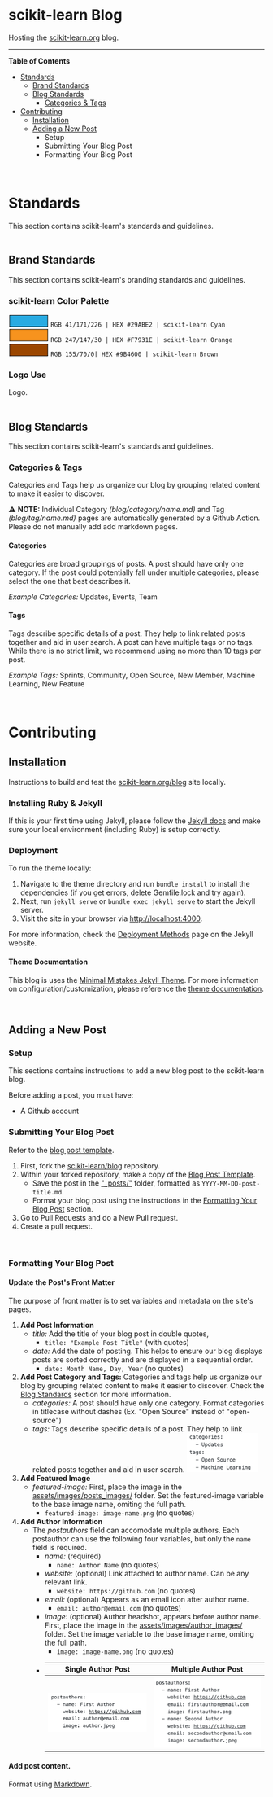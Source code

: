 # scikit-learn Blog
Hosting the [scikit-learn.org](https://scikit-learn.org/stable/) blog.     
***

**Table of Contents**
- [Standards](https://github.com/scikit-learn/blog#standards)     
  - [Brand Standards](https://github.com/scikit-learn/blog#brand-standards)     
  - [Blog Standards](https://github.com/scikit-learn/blog#blog-standards)
    - [Categories & Tags](https://github.com/scikit-learn/blog#categories-&-tags)    
- [Contributing](https://github.com/scikit-learn/blog#contributing)     
  - [Installation](https://github.com/scikit-learn/blog#installation)
  - [Adding a New Post](https://github.com/scikit-learn/blog#adding-a-new-post) 
    - Setup
    - Submitting Your Blog Post
    - Formatting Your Blog Post 

&nbsp;
# Standards
This section contains scikit-learn's standards and guidelines.  <br><br>

## Brand Standards
This section contains scikit-learn's branding standards and guidelines.

### scikit-learn Color Palette
![#29ABE2 Cyan](/assets/images/brand_images/colorswatch_29ABE2_cyan.png) `RGB 41/171/226 | HEX #29ABE2 | scikit-learn Cyan`      
![#F7931E Orange](/assets/images/brand_images/colorswatch_F7931E_orange.png)  `RGB 247/147/30 | HEX #F7931E | scikit-learn Orange`     
![#9B4600 Brown](/assets/images/brand_images/colorswatch_9B4600_brown.png) `RGB 155/70/0| HEX #9B4600 | scikit-learn Brown`     

### Logo Use     
Logo. <br><br>



## Blog Standards
This section contains scikit-learn's standards and guidelines.

### Categories & Tags
Categories and Tags help us organize our blog by grouping related content to make it easier to discover.     

:warning: **NOTE:** Individual Category *(blog/category/name.md)* and Tag *(blog/tag/name.md)* pages are automatically generated by a Github Action. Please do not manually add add markdown pages.

#### Categories
Categories are broad groupings of posts. A post should have only one category. If the post could potentially fall under multiple categories, please select the one that best describes it.

*Example Categories:* Updates, Events, Team

#### Tags
Tags describe specific details of a post. They help to link related posts together and aid in user search. A post can have multiple tags or no tags. While there is no strict limit, we recommend using no more than 10 tags per post.

*Example Tags:* Sprints, Community, Open Source, New Member, Machine Learning, New Feature



&nbsp;
# Contributing
## Installation
Instructions to build and test the [scikit-learn.org/blog](https://scikit-learn.org/blog) site locally.


### Installing Ruby & Jekyll
If this is your first time using Jekyll, please follow the [Jekyll docs](https://jekyllrb.com/docs/installation/) and make sure your local environment (including Ruby) is setup correctly.


### Deployment
To run the theme locally:
1. Navigate to the theme directory and run `bundle install` to install the dependencies (if you get errors, delete Gemfile.lock and try again). 
2. Next, run `jekyll serve` or `bundle exec jekyll serve` to start the Jekyll server.
3. Visit the site in your browser via [http://localhost:4000](http://localhost:4000).

For more information, check the [Deployment Methods](https://jekyllrb.com/docs/deployment-methods/) page on the Jekyll website.

#### Theme Documentation
This blog is uses the [Minimal Mistakes Jekyll Theme](https://github.com/mmistakes/minimal-mistakes). For more information on configuration/customization, please reference the [theme documentation](https://mmistakes.github.io/minimal-mistakes/docs/quick-start-guide/).

&nbsp;
## Adding a New Post

### Setup
This sections contains instructions to add a new blog post to the scikit-learn blog.

Before adding a post, you must have:
- A Github account

### Submitting Your Blog Post
Refer to the [blog post template](https://github.com/scikit-learn/blog/blob/main/_posts/templates/2022-01-01-template-post.markdown).

1. First, fork the [scikit-learn/blog](https://github.com/scikit-learn/blog) repository.
2. Within your forked repository, make a copy of the [Blog Post Template](https://github.com/scikit-learn/blog/blob/main/_posts/templates/2022-01-01-template-post.markdown). 
    - Save the post in the ["_posts/"](https://github.com/scikit-learn/blog/blob/main/_posts/) folder, formatted as `YYYY-MM-DD-post-title.md`. 
    - Format your blog post using the instructions in the [Formatting Your Blog Post](https://github.com/scikit-learn/blog/blob/main/README.md#formatting-your-blog-post) section.
4. Go to Pull Requests and do a New Pull request.
5. Create a pull request.
<br>

### Formatting Your Blog Post
#### Update the Post's Front Matter
The purpose of front matter is to set variables and metadata on the site's pages.

1. **Add Post Information**
    - *title:* Add the title of your blog post in double quotes, 
        - `title: "Example Post Title"` (with quotes)
    - *date:* Add the date of posting. This helps to ensure our blog displays posts are sorted correctly and are displayed in a sequential order.
        - `date: Month Name, Day, Year` (no quotes) 
2. **Add Post Category and Tags:** Categories and tags help us organize our blog by grouping related content to make it easier to discover. Check the [Blog Standards](https://github.com/scikit-learn/blog#blog-standards) section for more information.
    - *categories:* A post should have only one category. Format categories in titlecase without dashes (Ex. "Open Source" instead of "open-source")
    - *tags:* Tags describe specific details of a post. They help to link related posts together and aid in user search.
      ![categories_tags](/assets/images/brand_images/category_tag.png)
3. **Add Featured Image**
    - *featured-image:* First, place the image in the [assets/images/posts_images/](https://github.com/scikit-learn/blog/tree/main/assets/images/posts_images) folder. Set the featured-image variable to the base image name, omiting the full path. 
        - `featured-image: image-name.png` (no quotes)
4. **Add Author Information**
    - The *postauthors* field can accomodate multiple authors. Each postauthor can use the following four variables, but only the `name` field is required.
        -  *name:* (required) 
            -  `name: Author Name` (no quotes)
        -  *website:* (optional) Link attached to author name. Can be any relevant link.
            -  `website: https://github.com` (no quotes)
        -  *email:* (optional) Appears as an email icon after author name.
            -  `email: author@email.com` (no quotes)
        -  *image:* (optional) Author headshot, appears before author name. First, place the image in the [assets/images/author_images/](https://github.com/scikit-learn/blog/tree/main/assets/images/author_images) folder. Set the image variable to the base image name, omiting the full path. 
            - `image: image-name.png` (no quotes)
        -  Single Author Post          |  Multiple Author Post
           :-------------------------:|:-------------------------:
           ![](/assets/images/brand_images/single-author-post.png)  |  ![](/assets/images/brand_images/multiple-author-post.png)
           
#### Add post content.
Format using [Markdown](https://www.markdownguide.org/). 

